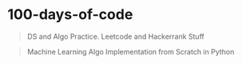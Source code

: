 # 100-days-of-code


> DS and Algo Practice. Leetcode and Hackerrank Stuff

> Machine Learning Algo Implementation from Scratch in Python 
